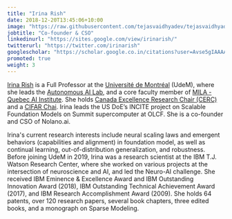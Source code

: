 ```yaml
---
title: "Irina Rish"
date: 2018-12-20T13:45:06+10:00
image: "https://raw.githubusercontent.com/tejasvaidhyadev/tejasvaidhyadev.github.io/master/_images/image1.jpg"
jobtitle: "Co-founder & CSO"
linkedinurl: "https://sites.google.com/view/irinarish/"
twitterurl: "https://twitter.com/irinarish"
googlescholar: "https://scholar.google.co.in/citations?user=Avse5gIAAAAJ&hl=en"
promoted: true
weight: 3
---
```

[Irina Rish](https://sites.google.com/view/irinarish/) is a Full Professor at the [Université de Montréal](https://www.umontreal.ca/en/) (UdeM), where she leads the [Autonomous AI Lab](https://www.irina-lab.ai/), and a core faculty member of [MILA - Quebec AI Institute](https://mila.quebec/en/). She holds [Canada Excellence Research Chair (CERC)](https://www.cerc.gc.ca/chairholders-titulaires/index-eng.aspx) and a [CIFAR Chai](https://cifar.ca/).  Irina leads the US DoE’s INCITE project on Scalable Foundation Models on Summit supercomputer at OLCF. She is a co-founder and CSO of Nolano.ai.

Irina's current research interests include neural scaling laws and emergent behaviors (capabilities and alignment) in  foundation model, as well as continual learning, out-of-distribution generalization, and robustness. Before joining UdeM in 2019, Irina was a research scientist at the IBM T.J. Watson Research Center, where she worked on various projects at the intersection of neuroscience and AI, and led the Neuro-AI challenge. She received IBM Eminence & Excellence Award and IBM Outstanding Innovation Award (2018), IBM Outstanding Technical Achievement Award (2017), and IBM Research Accomplishment Award (2009). She holds 64 patents, over 120 research papers, several book chapters, three edited books, and a monograph on Sparse Modeling. 
